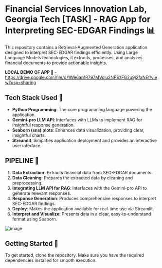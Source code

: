 # Financial Services Innovation Lab, Georgia Tech [TASK] - RAG App for Interpreting SEC-EDGAR Findings :bar_chart:

This repository contains a Retrieval-Augmented Generation application designed to interpret SEC-EDGAR findings efficiently. Using Large Language Models technologies, it extracts, processes, and analyzes financial documents to provide actionable insights.

**LOCAL DEMO OF APP :calling:** - https://drive.google.com/file/d/1We6an1R797MVolu2NFSzFG2u9j2faNEf/view?usp=sharing

## Tech Stack Used :page_facing_up:
- **Python Programming**: The core programming language powering the application.
- **Gemini-pro LLM API**: Interfaces with LLMs to implement RAG for insightful response generation.
- **Seaborn (sns) plots**: Enhances data visualization, providing clear, insightful charts.
- **Streamlit**: Simplifies application deployment and provides an interactive user interface.

## PIPELINE :page_facing_up:
1. **Data Extraction**: Extracts financial data from SEC-EDGAR documents.
2. **Data Cleaning**: Prepares the extracted data by cleaning and preprocessing.
3. **Integrating LLM API for RAG**: Interfaces with the Gemini-pro API to generate relevant responses.
4. **Response Generation**: Produces comprehensive responses to interpret SEC-EDGAR findings.
5. **Deploy**: Makes the application available for real-time use via Streamlit.
6. **Interpret and Visualize**: Presents data in a clear, easy-to-understand format using Seaborn.

![image](https://github.com/ShubhMittal44/Georgia-Tech-Work/assets/76169253/4877d4e1-01f8-4272-ad2d-c3b8ac83b63f)




## Getting Started :key:
To get started, clone the repository. Make sure you have the required dependencies installed for smooth execution.

